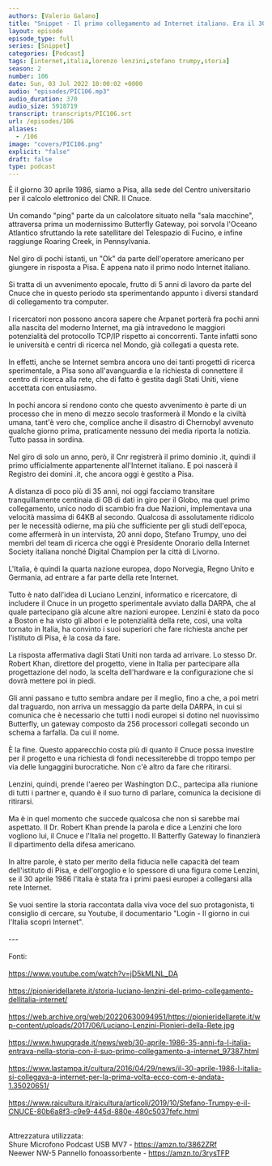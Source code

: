 ```yaml
---
authors: [Valerio Galano]
title: "Snippet - Il primo collegamento ad Internet italiano. Era il 30/04/1986"
layout: episode
episode_type: full
series: [Snippet]
categories: [Podcast]
tags: [internet,italia,lorenzo lenzini,stefano trumpy,storia]
season: 2
number: 106
date: Sun, 03 Jul 2022 10:00:02 +0000
audio: "episodes/PIC106.mp3"
audio_duration: 370
audio_size: 5918719
transcript: transcripts/PIC106.srt
url: /episodes/106
aliases: 
  - /106
image: "covers/PIC106.png"
explicit: "false"
draft: false
type: podcast
---
```

È il giorno 30 aprile 1986, siamo a Pisa, alla sede del Centro universitario per il calcolo elettronico del CNR. Il Cnuce.<br />
<br />
Un comando "ping" parte da un calcolatore situato nella "sala macchine", attraversa prima un modernissimo Butterfly Gateway, poi sorvola l'Oceano Atlantico sfruttando la rete satellitare del Telespazio di Fucino, e infine raggiunge Roaring Creek, in Pennsylvania.<br />
<br />
Nel giro di pochi istanti, un "Ok" da parte dell'operatore americano per giungere in risposta a Pisa. È appena nato il primo nodo Internet italiano.<br />
<br />
Si tratta di un avvenimento epocale, frutto di 5 anni di lavoro da parte del Cnuce che in questo periodo sta sperimentando appunto i diversi standard di collegamento tra computer.<br />
<br />
I ricercatori non possono ancora sapere che Arpanet porterà fra pochi anni alla nascita del moderno Internet, ma già intravedono le maggiori potenzialità del protocollo TCP/IP rispetto ai concorrenti. Tante infatti sono le università e centri di ricerca nel Mondo, già collegati a questa rete.<br />
<br />
In effetti, anche se Internet sembra ancora uno dei tanti progetti di ricerca sperimentale, a Pisa sono all'avanguardia e la richiesta di connettere il centro di ricerca alla rete, che di fatto è gestita dagli Stati Uniti, viene accettata con entusiasmo.<br />
<br />
In pochi ancora si rendono conto che questo avvenimento è parte di un processo che in meno di mezzo secolo trasformerà il Mondo e la civiltà umana, tant'è vero che, complice anche il disastro di Chernobyl avvenuto qualche giorno prima, praticamente nessuno dei media riporta la notizia. Tutto passa in sordina.<br />
<br />
Nel giro di solo un anno, però, il Cnr registrerà il primo dominio .it, quindi il primo ufficialmente appartenente all'Internet italiano. E poi nascerà il Registro dei domini .it, che ancora oggi è gestito a Pisa.<br />
<br />
A distanza di poco più di 35 anni, noi oggi facciamo transitare tranquillamente centinaia di GB di dati in giro per il Globo, ma quel primo collegamento, unico nodo di scambio fra due Nazioni, implementava una velocità massima di 64KB al secondo. Qualcosa di assolutamente ridicolo per le necessità odierne, ma più che sufficiente per gli studi dell'epoca, come affermerà in un intervista, 20 anni dopo, Stefano Trumpy, uno dei membri del team di ricerca che oggi è Presidente Onorario della Internet Society italiana nonché Digital Champion per la città di Livorno.<br />
<br />
L'Italia, è quindi la quarta nazione europea, dopo Norvegia, Regno Unito e Germania, ad entrare a far parte della rete Internet.<br />
<br />
Tutto è nato dall'idea di Luciano Lenzini, informatico e ricercatore, di includere il Cnuce in un progetto sperimentale avviato dalla DARPA, che al quale partecipano già alcune altre nazioni europee. Lenzini è stato da poco a Boston e ha visto gli albori e le potenzialità della rete, così, una volta tornato in Italia, ha convinto i suoi superiori che fare richiesta anche per l'istituto di Pisa, è la cosa da fare.<br />
<br />
La risposta affermativa dagli Stati Uniti non tarda ad arrivare. Lo stesso Dr. Robert Khan, direttore del progetto, viene in Italia per partecipare alla progettazione del nodo, la scelta dell'hardware e la configurazione che si dovrà mettere poi in piedi.<br />
<br />
Gli anni passano e tutto sembra andare per il meglio, fino a che, a poi metri dal traguardo, non arriva un messaggio da parte della DARPA, in cui si comunica che è necessario che tutti i nodi europei si dotino nel nuovissimo Butterfly, un gateway composto da 256 processori collegati secondo un schema a farfalla. Da cui il nome.<br />
<br />
È la fine. Questo apparecchio costa più di quanto il Cnuce possa investire per il progetto e una richiesta di fondi necessiterebbe di troppo tempo per via delle lungaggini burocratiche. Non c'è altro da fare che ritirarsi.<br />
<br />
Lenzini, quindi, prende l'aereo per Washington D.C., partecipa alla riunione di tutti i partner e, quando è il suo turno di parlare, comunica la decisione di ritirarsi.<br />
<br />
Ma è in quel momento che succede qualcosa che non si sarebbe mai aspettato. Il Dr. Robert Khan prende la parola e dice a Lenzini che loro vogliono lui, il Cnuce e l'Italia nel progetto. Il Batterfly Gateway lo finanzierà il dipartimento della difesa americano.<br />
<br />
In altre parole, è stato per merito della fiducia nelle capacità del team dell'istituto di Pisa, e dell'orgoglio e lo spessore di una figura come Lenzini, se il 30 aprile 1986 l'Italia è stata fra i primi paesi europei a collegarsi alla rete Internet.<br />
<br />
Se vuoi sentire la storia raccontata dalla viva voce del suo protagonista, ti consiglio di cercare, su Youtube, il documentario "Login - Il giorno in cui l'Italia scoprì Internet".<br />
<br />
---<br />
<br />
Fonti:<br />
<br />
<a href="https://www.youtube.com/watch?v=jD5kMLNL_DA" rel="noopener">https://www.youtube.com/watch?v=jD5kMLNL_DA</a><br />
<br />
<a href="https://pionieridellarete.it/storia-luciano-lenzini-del-primo-collegamento-dellitalia-internet/" rel="noopener">https://pionieridellarete.it/storia-luciano-lenzini-del-primo-collegamento-dellitalia-internet/</a><br />
<br />
<a href="https://web.archive.org/web/20220630094951/https://pionieridellarete.it/wp-content/uploads/2017/06/Luciano-Lenzini-Pionieri-della-Rete.jpg" rel="noopener">https://web.archive.org/web/20220630094951/https://pionieridellarete.it/wp-content/uploads/2017/06/Luciano-Lenzini-Pionieri-della-Rete.jpg</a><br />
<br />
<a href="https://www.hwupgrade.it/news/web/30-aprile-1986-35-anni-fa-l-italia-entrava-nella-storia-con-il-suo-primo-collegamento-a-internet_97387.html" rel="noopener">https://www.hwupgrade.it/news/web/30-aprile-1986-35-anni-fa-l-italia-entrava-nella-storia-con-il-suo-primo-collegamento-a-internet_97387.html</a><br />
<br />
<a href="https://www.lastampa.it/cultura/2016/04/29/news/il-30-aprile-1986-l-italia-si-collegava-a-internet-per-la-prima-volta-ecco-com-e-andata-1.35020651/" rel="noopener">https://www.lastampa.it/cultura/2016/04/29/news/il-30-aprile-1986-l-italia-si-collegava-a-internet-per-la-prima-volta-ecco-com-e-andata-1.35020651/</a><br />
<br />
<a href="https://www.raicultura.it/raicultura/articoli/2019/10/Stefano-Trumpy-e-il-CNUCE-80b6a8f3-c9e9-445d-880e-480c5037fefc.html" rel="noopener">https://www.raicultura.it/raicultura/articoli/2019/10/Stefano-Trumpy-e-il-CNUCE-80b6a8f3-c9e9-445d-880e-480c5037fefc.html</a><br />
<br />




Attrezzatura utilizzata:<br />
Shure Microfono Podcast USB MV7 - <a href="https://amzn.to/3862ZRf" rel="noopener">https://amzn.to/3862ZRf</a><br />
Neewer NW-5 Pannello fonoassorbente - <a href="https://amzn.to/3rysTFP" rel="noopener">https://amzn.to/3rysTFP</a><br />
<br />






